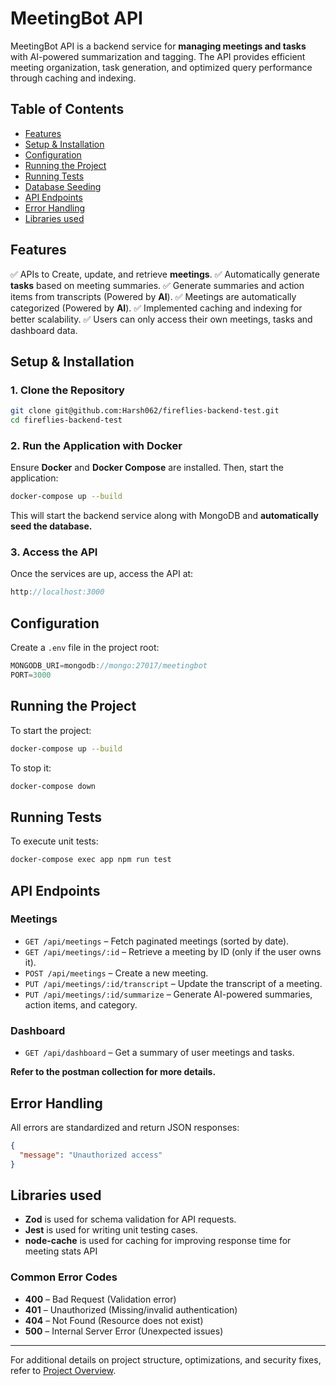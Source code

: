 # MeetingBot API

MeetingBot API is a backend service for **managing meetings and tasks** with AI-powered summarization and tagging. The API provides efficient meeting organization, task generation, and optimized query performance through caching and indexing.

## Table of Contents

- [Features](#features)
- [Setup & Installation](#setup--installation)
- [Configuration](#configuration)
- [Running the Project](#running-the-project)
- [Running Tests](#running-tests)
- [Database Seeding](#database-seeding)
- [API Endpoints](#api-endpoints)
- [Error Handling](#error-handling)
- [Libraries used](#tech-stack)

## Features

✅ APIs to Create, update, and retrieve **meetings**.
✅ Automatically generate **tasks** based on meeting summaries.
✅ Generate summaries and action items from transcripts (Powered by **AI**).
✅ Meetings are automatically categorized (Powered by **AI**).
✅ Implemented caching and indexing for better scalability.
✅ Users can only access their own meetings, tasks and dashboard data.

## Setup & Installation

### 1\. Clone the Repository

```bash
git clone git@github.com:Harsh062/fireflies-backend-test.git
cd fireflies-backend-test
```

### 2\. Run the Application with Docker

Ensure **Docker** and **Docker Compose** are installed. Then, start the application:

```bash
docker-compose up --build
```

This will start the backend service along with MongoDB and **automatically seed the database.**

### 3\. Access the API

Once the services are up, access the API at:

```javascript
http://localhost:3000
```

## Configuration

Create a `.env` file in the project root:

```javascript
MONGODB_URI=mongodb://mongo:27017/meetingbot
PORT=3000
```

## Running the Project

To start the project:

```bash
docker-compose up --build
```

To stop it:

```bash
docker-compose down
```

## Running Tests

To execute unit tests:

```bash
docker-compose exec app npm run test
```

## API Endpoints

### Meetings

- `GET /api/meetings` – Fetch paginated meetings (sorted by date).
- `GET /api/meetings/:id` – Retrieve a meeting by ID (only if the user owns it).
- `POST /api/meetings` – Create a new meeting.
- `PUT /api/meetings/:id/transcript` – Update the transcript of a meeting.
- `PUT /api/meetings/:id/summarize` – Generate AI-powered summaries, action items, and category.

### Dashboard

- `GET /api/dashboard` – Get a summary of user meetings and tasks.

**Refer to the postman collection for more details.**

## Error Handling

All errors are standardized and return JSON responses:

```json
{
  "message": "Unauthorized access"
}
```

## Libraries used

- **Zod** is used for schema validation for API requests.
- **Jest** is used for writing unit testing cases.
- **node-cache** is used for caching for improving response time for meeting stats API

### Common Error Codes

- **400** – Bad Request (Validation error)
- **401** – Unauthorized (Missing/invalid authentication)
- **404** – Not Found (Resource does not exist)
- **500** – Internal Server Error (Unexpected issues)

---

For additional details on project structure, optimizations, and security fixes, refer to [Project Overview]().
